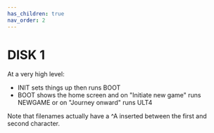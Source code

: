 ```yaml
---
has_children: true
nav_order: 2
---
```


# DISK 1

At a very high level:

* INIT sets things up then runs BOOT
* BOOT shows the home screen and on "Initiate new game" runs NEWGAME or on "Journey onward" runs ULT4

Note that filenames actually have a ^A inserted between the first and second character.
